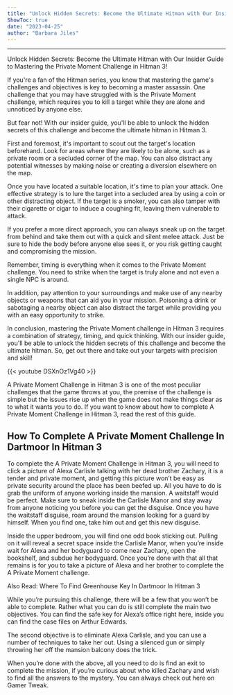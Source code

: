 ```yaml
---
title: "Unlock Hidden Secrets: Become the Ultimate Hitman with Our Insider Guide to Mastering the Private Moment Challenge in Hitman 3!"
ShowToc: true 
date: "2023-04-25"
author: "Barbara Jiles"
---
```

*****
Unlock Hidden Secrets: Become the Ultimate Hitman with Our Insider Guide to Mastering the Private Moment Challenge in Hitman 3!

If you're a fan of the Hitman series, you know that mastering the game's challenges and objectives is key to becoming a master assassin. One challenge that you may have struggled with is the Private Moment challenge, which requires you to kill a target while they are alone and unnoticed by anyone else.

But fear not! With our insider guide, you'll be able to unlock the hidden secrets of this challenge and become the ultimate hitman in Hitman 3.

First and foremost, it's important to scout out the target's location beforehand. Look for areas where they are likely to be alone, such as a private room or a secluded corner of the map. You can also distract any potential witnesses by making noise or creating a diversion elsewhere on the map.

Once you have located a suitable location, it's time to plan your attack. One effective strategy is to lure the target into a secluded area by using a coin or other distracting object. If the target is a smoker, you can also tamper with their cigarette or cigar to induce a coughing fit, leaving them vulnerable to attack.

If you prefer a more direct approach, you can always sneak up on the target from behind and take them out with a quick and silent melee attack. Just be sure to hide the body before anyone else sees it, or you risk getting caught and compromising the mission.

Remember, timing is everything when it comes to the Private Moment challenge. You need to strike when the target is truly alone and not even a single NPC is around.

In addition, pay attention to your surroundings and make use of any nearby objects or weapons that can aid you in your mission. Poisoning a drink or sabotaging a nearby object can also distract the target while providing you with an easy opportunity to strike.

In conclusion, mastering the Private Moment challenge in Hitman 3 requires a combination of strategy, timing, and quick thinking. With our insider guide, you'll be able to unlock the hidden secrets of this challenge and become the ultimate hitman. So, get out there and take out your targets with precision and skill!

{{< youtube DSXnOz1Vg40 >}} 



A Private Moment Challenge in Hitman 3 is one of the most peculiar challenges that the game throws at you, the premise of the challenge is simple but the issues rise up when the game does not make things clear as to what it wants you to do. If you want to know about how to complete A Private Moment Challenge in Hitman 3, read the rest of this guide.
 
## How To Complete A Private Moment Challenge In Dartmoor In Hitman 3
 
To complete the A Private Moment Challenge in Hitman 3, you will need to click a picture of Alexa Carlisle talking with her dead brother Zachary, it is a tender and private moment, and getting this picture won’t be easy as private security around the place has been beefed up. All you have to do is grab the uniform of anyone working inside the mansion. A waitstaff would be perfect. Make sure to sneak inside the Carlisle Manor and stay away from anyone noticing you before you can get the disguise. Once you have the waitstaff disguise, roam around the mansion looking for a guard by himself. When you find one, take him out and get this new disguise.
 

 
Inside the upper bedroom, you will find one odd book sticking out. Pulling on it will reveal a secret space inside the Carlisle Manor, when you’re inside wait for Alexa and her bodyguard to come near Zachary, open the bookshelf, and subdue her bodyguard. Once you’re done with that all that remains is for you to take a picture of Alexa and her brother to complete the A Private Moment challenge.
 
Also Read: Where To Find Greenhouse Key In Dartmoor In Hitman 3
 
While you’re pursuing this challenge, there will be a few that you won’t be able to complete. Rather what you can do is still complete the main two objectives. You can find the safe key for Alexa’s office right here, inside you can find the case files on Arthur Edwards.
 
The second objective is to eliminate Alexa Carlisle, and you can use a number of techniques to take her out. Using a silenced gun or simply throwing her off the mansion balcony does the trick.
 
When you’re done with the above, all you need to do is find an exit to complete the mission, if you’re curious about who killed Zachary and wish to find all the answers to the mystery. You can always check out here on Gamer Tweak.




